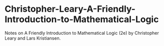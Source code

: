 # Christopher-Leary-A-Friendly-Introduction-to-Mathematical-Logic
Notes on A Friendly Introduction to Mathematical Logic (2e) by Christopher Leary and Lars Kristiansen.
